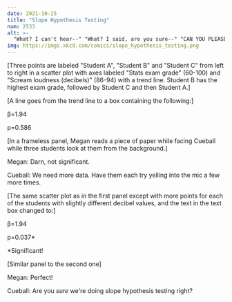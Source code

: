 ```yaml
---
date: 2021-10-25
title: "Slope Hypothesis Testing"
num: 2533
alt: >-
  "What? I can't hear--" "What? I said, are you sure--" "CAN YOU PLEASE SPEAK--"
img: https://imgs.xkcd.com/comics/slope_hypothesis_testing.png
---
```

[Three points are labeled "Student A", "Student B" and "Student C" from left to right in a scatter plot with axes labeled "Stats exam grade" (60-100) and "Scream loudness (decibels)" (86-94) with a trend line. Student B has the highest exam grade, followed by Student C and then Student A.]

[A line goes from the trend line to a box containing the following:]

β=1.94

p=0.586

[In a frameless panel, Megan reads a piece of paper while facing Cueball while three students look at them from the background.]

Megan: Darn, not significant.

Cueball: We need more data. Have them each try yelling into the mic a few more times.

[The same scatter plot as in the first panel except with more points for each of the students with slightly different decibel values, and the text in the text box changed to:]

β=1.94

p=0.037\*

\*Significant!

[Similar panel to the second one]

Megan: Perfect!

Cueball: Are you *sure* we're doing slope hypothesis testing right?